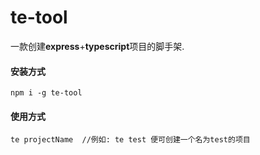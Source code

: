 # te-tool
一款创建**express**+**typescript**项目的脚手架.

#### 安装方式
    npm i -g te-tool

#### 使用方式
    te projectName  //例如: te test 便可创建一个名为test的项目
